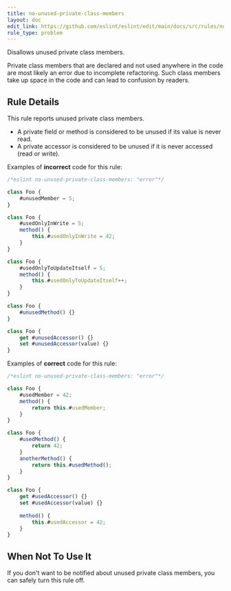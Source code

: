 ```yaml
---
title: no-unused-private-class-members
layout: doc
edit_link: https://github.com/eslint/eslint/edit/main/docs/src/rules/no-unused-private-class-members.md
rule_type: problem
---
```


Disallows unused private class members.

Private class members that are declared and not used anywhere in the code are most likely an error due to incomplete refactoring. Such class members take up space in the code and can lead to confusion by readers.

## Rule Details

This rule reports unused private class members.

* A private field or method is considered to be unused if its value is never read.
* A private accessor is considered to be unused if it is never accessed (read or write).

Examples of **incorrect** code for this rule:

```js
/*eslint no-unused-private-class-members: "error"*/

class Foo {
    #unusedMember = 5;
}

class Foo {
    #usedOnlyInWrite = 5;
    method() {
        this.#usedOnlyInWrite = 42;
    }
}

class Foo {
    #usedOnlyToUpdateItself = 5;
    method() {
        this.#usedOnlyToUpdateItself++;
    }
}

class Foo {
    #unusedMethod() {}
}

class Foo {
    get #unusedAccessor() {}
    set #unusedAccessor(value) {}
}
```

Examples of **correct** code for this rule:

```js
/*eslint no-unused-private-class-members: "error"*/

class Foo {
    #usedMember = 42;
    method() {
        return this.#usedMember;
    }
}

class Foo {
    #usedMethod() {
        return 42;
    }
    anotherMethod() {
        return this.#usedMethod();
    }
}

class Foo {
    get #usedAccessor() {}
    set #usedAccessor(value) {}
    
    method() {
        this.#usedAccessor = 42;
    }
}
```

## When Not To Use It

If you don't want to be notified about unused private class members, you can safely turn this rule off.
